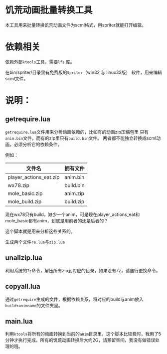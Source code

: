 饥荒动画批量转换工具
===========================
本工具用来批量转换饥荒动画文件为scml格式，用spriter就能打开编辑。


依赖相关
============================
依赖外部`ktools`工具，需要`lfs` 库。

在bin/spriter/目录里有免费版的`Spriter`（win32 与 linux32版）
软件，用来编辑scml文件。


说明：
================================

## getrequire.lua ##
`getrequire.lua`文件用来分析动画依赖的，比如有的动画zip压缩包里
只有`anim.bin`文件，而有的zip里只有`build.bin`文件。
两者都不能独立转换成scml动画，必须分析它的依赖条件。

例如：

文件名					|拥有文件
------------------------|---------
player_actions_eat.zip	|anim.bin
wx78.zip				|build.bin
mole_basic.zip			|anim.zip
mole_build.zip			|build.zip

现在wx78只有build，缺少一个anim，可是现在player_actions_eat和mole_basic都有anim，到底是用前者的还是后者的？

这个脚本就是用来分析这些关系的。

生成两个文件`re.lua`与`zip.lua`


## unallzip.lua ##

利用系统的`7z`命令，解压所有zip到对应的目录，如果没有7z，请自行更换命令。

## copyall.lua ##

通过`getrequire`生成的文件，根据依赖关系，将对应的build与anim放入`build+animname`的文件夹里。

## main.lua ##

利用`ktools`将所有的动画转换到当前的`anim`目录里，这个脚本比较费时，我用了5分钟才执行完成。所有的饥荒动画转换后大约2G，请预留空间，我没有做错误处理的哦。





